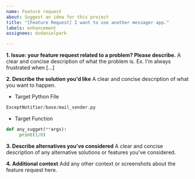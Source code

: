 ```yaml
---
name: Feature request
about: Suggest an idea for this project
title: "[Feature Request] I want to use another messager app."
labels: enhancement
assignees: dsdanielpark

---
```


**1. Issue: your feature request related to a problem? Please describe.**
A clear and concise description of what the problem is. Ex. I'm always frustrated when [...]

**2. Describe the solution you'd like**
A clear and concise description of what you want to happen. 
- Target Python File
```python
ExceptNotifier/base/mail_sender.py 
```

- Target Function
```python
def any_sugget(**args):
     print(1/0)
```

**3. Describe alternatives you've considered**
A clear and concise description of any alternative solutions or features you've considered.

**4. Additional context**
Add any other context or screenshots about the feature request here.
